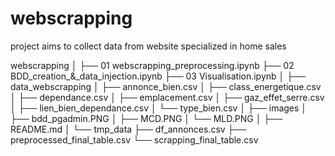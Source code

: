 # webscrapping
project aims to collect data from website specialized in home sales



webscrapping
│
├── 01 webscrapping_preprocessing.ipynb
├── 02 BDD_creation_&_data_injection.ipynb
├── 03 Visualisation.ipynb
│
├── data_webscrapping
│   ├── annonce_bien.csv
│   ├── class_energetique.csv
│   ├── dependance.csv
│   ├── emplacement.csv
│   ├── gaz_effet_serre.csv
│   ├── lien_bien_dependance.csv
│   └── type_bien.csv
│
├── images
│   ├── bdd_pgadmin.PNG
│   ├── MCD.PNG
│   └── MLD.PNG
│
├── README.md
│
└── tmp_data
    ├── df_annonces.csv
    ├── preprocessed_final_table.csv
    └── scrapping_final_table.csv
